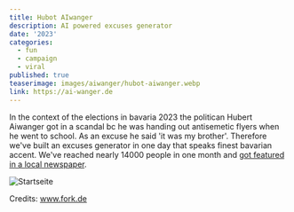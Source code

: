 ```yaml
---
title: Hubot AIwanger
description: AI powered excuses generator
date: '2023'
categories:
  - fun
  - campaign
  - viral
published: true
teaserimage: images/aiwanger/hubot-aiwanger.webp
link: https://ai-wanger.de
---
```


In the context of the elections in bavaria 2023 the politican Hubert Aiwanger got in a scandal bc he was handing out antisemetic flyers when he went to school. As an excuse he said 'it was my brother'. Therefore we've built an excuses generator in one day that speaks finest bavarian accent. We've reached nearly 14000 people in one month and [got featured in a local newspaper](https://www.fraenkischertag.de/ueberregional/politik/aiwanger-ki-entwickelt-hubot-erfindet-fuer-alle-skandale-ausreden-auf-niederbayerisch-art-293685).


![Startseite](/images/aiwanger/hubot-aiwanger.webp)

Credits: www.fork.de